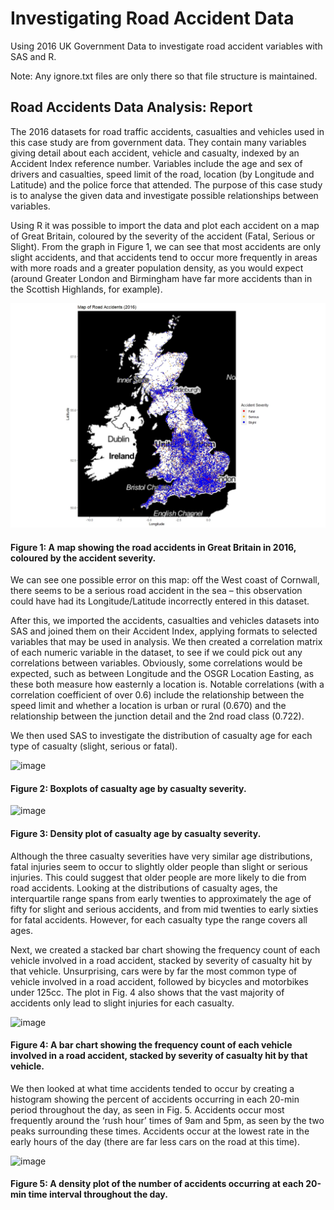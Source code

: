 # Investigating Road Accident Data
Using 2016 UK Government Data to investigate road accident variables with SAS and R.

Note: Any ignore.txt files are only there so that file structure is maintained.

## Road Accidents Data Analysis: Report
The 2016 datasets for road traffic accidents, casualties and vehicles used in this case study are from government data. They contain many variables giving detail about each accident, vehicle and casualty, indexed by an Accident Index reference number. Variables include the age and sex of drivers and casualties, speed limit of the road, location (by Longitude and Latitude) and the police force that attended. The purpose of this case study is to analyse the given data and investigate possible relationships between variables.

Using R it was possible to import the data and plot each accident on a map of Great Britain, coloured by the severity of the accident (Fatal, Serious or Slight). From the graph in Figure 1, we can see that most accidents are only slight accidents, and that accidents tend to occur more frequently in areas with more roads and a greater population density, as you would expect (around Greater London and Birmingham have far more accidents than in the Scottish Highlands, for example).

![acc_map2](https://github.com/felix7c/Road-Accidents-Case-Study/blob/main/RoadAccidentsCaseStudyFC/R/acc_map2.jpeg)
#### Figure 1: A map showing the road accidents in Great Britain in 2016, coloured by the accident severity.


We can see one possible error on this map: off the West coast of Cornwall, there seems to be a serious road accident in the sea – this observation could have had its Longitude/Latitude incorrectly entered in this dataset.

After this, we imported the accidents, casualties and vehicles datasets into SAS and joined them on their Accident Index, applying formats to selected variables that may be used in analysis. We then created a correlation matrix of each numeric variable in the dataset, to see if we could pick out any correlations between variables. Obviously, some correlations would be expected, such as between Longitude and the OSGR Location Easting, as these both measure how easternly a location is. Notable correlations (with a correlation coefficient of over 0.6) include the relationship between the speed limit and whether a location is urban or rural (0.670) and the relationship between the junction detail and the 2nd road class (0.722).

We then used SAS to investigate the distribution of casualty age for each type of casualty (slight, serious or fatal).

![image](https://user-images.githubusercontent.com/88533856/131511992-c5553cce-aa8d-4702-a082-70411a241d0f.png)
#### Figure 2: Boxplots of casualty age by casualty severity.

![image](https://user-images.githubusercontent.com/88533856/131512211-0c8949f0-8c84-4bf3-84f5-e39f9d864726.png)
#### Figure 3: Density plot of casualty age by casualty severity.

Although the three casualty severities have very similar age distributions, fatal injuries seem to occur to slightly older people than slight or serious injuries. This could suggest that older people are more likely to die from road accidents. Looking at the distributions of casualty ages, the interquartile range spans from early twenties to approximately the age of fifty for slight and serious accidents, and from mid twenties to early sixties for fatal accidents. However, for each casualty type the range covers all ages.

Next, we created a stacked bar chart showing the frequency count of each vehicle involved in a road accident, stacked by severity of casualty hit by that vehicle. Unsurprising, cars were by far the most common type of vehicle involved in a road accident, followed by bicycles and motorbikes under 125cc.
The plot in Fig. 4 also shows that the vast majority of accidents only lead to slight injuries for each casualty.

![image](https://user-images.githubusercontent.com/88533856/131512329-2d008ff7-0f05-484b-80bd-fe5542adb25a.png)
#### Figure 4: A bar chart showing the frequency count of each vehicle involved in a road accident, stacked by severity of casualty hit by that vehicle.

We then looked at what time accidents tended to occur by creating a histogram showing the percent of accidents occurring in each 20-min period throughout the day, as seen in Fig. 5. Accidents occur most frequently around the ‘rush hour’ times of 9am and 5pm, as seen by the two peaks surrounding these times. Accidents occur at the lowest rate in the early hours of the day (there are far less cars on the road at this time).

![image](https://user-images.githubusercontent.com/88533856/131512458-9791f17f-6d08-428c-bd3f-ee248c176500.png)
#### Figure 5: A density plot of the number of accidents occurring at each 20-min time interval throughout the day.
